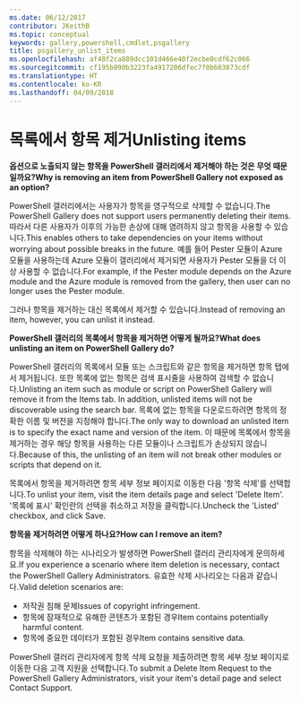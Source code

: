 ```yaml
---
ms.date: 06/12/2017
contributor: JKeithB
ms.topic: conceptual
keywords: gallery,powershell,cmdlet,psgallery
title: psgallery_unlist_items
ms.openlocfilehash: af48f2ca889dcc101d466e40f2ecbe0cdf62c066
ms.sourcegitcommit: cf195b090b3223fa4917206dfec7f0b603873cdf
ms.translationtype: HT
ms.contentlocale: ko-KR
ms.lasthandoff: 04/09/2018
---
```

# <a name="unlisting-items"></a><span data-ttu-id="9de5a-103">목록에서 항목 제거</span><span class="sxs-lookup"><span data-stu-id="9de5a-103">Unlisting items</span></span>

<span data-ttu-id="9de5a-104">**옵션으로 노출되지 않는 항목을 PowerShell 갤러리에서 제거해야 하는 것은 무엇 때문일까요?**</span><span class="sxs-lookup"><span data-stu-id="9de5a-104">**Why is removing an item from PowerShell Gallery not exposed as an option?**</span></span>

<span data-ttu-id="9de5a-105">PowerShell 갤러리에서는 사용자가 항목을 영구적으로 삭제할 수 없습니다.</span><span class="sxs-lookup"><span data-stu-id="9de5a-105">The PowerShell Gallery does not support users permanently deleting their items.</span></span>
<span data-ttu-id="9de5a-106">따라서 다른 사용자가 이후의 가능한 손상에 대해 염려하지 않고 항목을 사용할 수 있습니다.</span><span class="sxs-lookup"><span data-stu-id="9de5a-106">This enables others to take dependencies on your items without worrying about possible breaks in the future.</span></span>
<span data-ttu-id="9de5a-107">예를 들어 Pester 모듈이 Azure 모듈을 사용하는데 Azure 모듈이 갤러리에서 제거되면 사용자가 Pester 모듈을 더 이상 사용할 수 없습니다.</span><span class="sxs-lookup"><span data-stu-id="9de5a-107">For example, if the Pester module depends on the Azure module and the Azure module is removed from the gallery, then user can no longer uses the Pester module.</span></span>

<span data-ttu-id="9de5a-108">그러나 항목을 제거하는 대신 목록에서 제거할 수 있습니다.</span><span class="sxs-lookup"><span data-stu-id="9de5a-108">Instead of removing an item, however, you can unlist it instead.</span></span>

<span data-ttu-id="9de5a-109">**PowerShell 갤러리의 목록에서 항목을 제거하면 어떻게 될까요?**</span><span class="sxs-lookup"><span data-stu-id="9de5a-109">**What does unlisting an item on PowerShell Gallery do?**</span></span>

<span data-ttu-id="9de5a-110">PowerShell 갤러리의 목록에서 모듈 또는 스크립트와 같은 항목을 제거하면 항목 탭에서 제거됩니다. 또한 목록에 없는 항목은 검색 표시줄을 사용하여 검색할 수 없습니다.</span><span class="sxs-lookup"><span data-stu-id="9de5a-110">Unlisting an item such as module or script on PowerShell Gallery will remove it from the Items tab. In addition, unlisted items will not be discoverable using the search bar.</span></span>
<span data-ttu-id="9de5a-111">목록에 없는 항목을 다운로드하려면 항목의 정확한 이름 및 버전을 지정해야 합니다.</span><span class="sxs-lookup"><span data-stu-id="9de5a-111">The only way to download an unlisted item is to specify the exact name and version of the item.</span></span>
<span data-ttu-id="9de5a-112">이 때문에 목록에서 항목을 제거하는 경우 해당 항목을 사용하는 다른 모듈이나 스크립트가 손상되지 않습니다.</span><span class="sxs-lookup"><span data-stu-id="9de5a-112">Because of this, the unlisting of an item will not break other modules or scripts that depend on it.</span></span>

<span data-ttu-id="9de5a-113">목록에서 항목을 제거하려면 항목 세부 정보 페이지로 이동한 다음 '항목 삭제'를 선택합니다.</span><span class="sxs-lookup"><span data-stu-id="9de5a-113">To unlist your item, visit the item details page and select 'Delete Item'.</span></span> <span data-ttu-id="9de5a-114">'목록에 표시' 확인란의 선택을 취소하고 저장을 클릭합니다.</span><span class="sxs-lookup"><span data-stu-id="9de5a-114">Uncheck the 'Listed' checkbox, and click Save.</span></span>

<span data-ttu-id="9de5a-115">**항목을 제거하려면 어떻게 하나요?**</span><span class="sxs-lookup"><span data-stu-id="9de5a-115">**How can I remove an item?**</span></span>

<span data-ttu-id="9de5a-116">항목을 삭제해야 하는 시나리오가 발생하면 PowerShell 갤러리 관리자에게 문의하세요.</span><span class="sxs-lookup"><span data-stu-id="9de5a-116">If you experience a scenario where item deletion is necessary, contact the PowerShell Gallery Administrators.</span></span>
<span data-ttu-id="9de5a-117">유효한 삭제 시나리오는 다음과 같습니다.</span><span class="sxs-lookup"><span data-stu-id="9de5a-117">Valid deletion scenarios are:</span></span>
- <span data-ttu-id="9de5a-118">저작권 침해 문제</span><span class="sxs-lookup"><span data-stu-id="9de5a-118">Issues of copyright infringement.</span></span>
- <span data-ttu-id="9de5a-119">항목에 잠재적으로 유해한 콘텐츠가 포함된 경우</span><span class="sxs-lookup"><span data-stu-id="9de5a-119">Item contains potentially harmful content.</span></span>
- <span data-ttu-id="9de5a-120">항목에 중요한 데이터가 포함된 경우</span><span class="sxs-lookup"><span data-stu-id="9de5a-120">Item contains sensitive data.</span></span>

<span data-ttu-id="9de5a-121">PowerShell 갤러리 관리자에게 항목 삭제 요청을 제출하려면 항목 세부 정보 페이지로 이동한 다음 고객 지원을 선택합니다.</span><span class="sxs-lookup"><span data-stu-id="9de5a-121">To submit a Delete Item Request to the PowerShell Gallery Administrators, visit your item's detail page and select Contact Support.</span></span>
